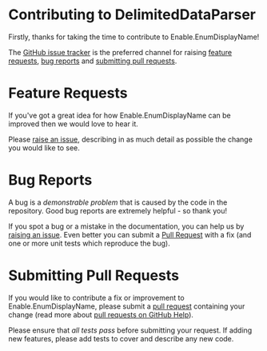 # Contributing to DelimitedDataParser

Firstly, thanks for taking the time to contribute to Enable.EnumDisplayName! 

The [GitHub issue tracker](https://github.com/EnableSoftware/Enable.EnumDisplayName/issues) is the preferred channel for raising [feature requests](#feature-requests), [bug reports](#bug-reports) and [submitting pull requests](#submitting-pull-requests).

# Feature Requests

If you've got a great idea for how Enable.EnumDisplayName can be improved then we would love to hear it.

Please [raise an issue](https://github.com/EnableSoftware/Enable.EnumDisplayName/issues/new), describing in as much detail as possible the change you would like to see.

# Bug Reports

A bug is a *demonstrable problem* that is caused by the code in the repository. Good bug reports are extremely helpful - so thank you!

If you spot a bug or a mistake in the documentation, you can help us by [raising an issue](https://github.com/EnableSoftware/Enable.EnumDisplayName/issues/new). Even better you can submit a [Pull Request](#submitting-pull-requests) with a fix (and one or more unit tests which reproduce the bug).

# Submitting Pull Requests

If you would like to contribute a fix or improvement to Enable.EnumDisplayName, please submit a [pull request](https://github.com/EnableSoftware/Enable.EnumDisplayName/pull/new/master) containing your change (read more about [pull requests on GitHub Help](http://help.github.com/pull-requests/)).

Please ensure that *all tests pass* before submitting your request. If adding new features, please add tests to cover and describe any new code.